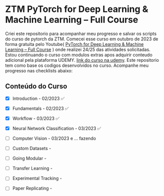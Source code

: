 # ZTM PyTorch for Deep Learning & Machine Learning – Full Course


Criei este repositorio para acompanhar meu progresso e salvar os scripts do curso de pytorch da ZTM. 
Comecei esse curso em outubro de 2023 de forma gratuita pelo Youtube( [PyTorch for Deep Learning & Machine Learning – Full Course](https://youtu.be/V_xro1bcAuA) ) onde realizei 24/25 das atividades solicitadas. Estou continuando o curso com modulos extras apos adquirir conteudo adicional pela plataforma UDEMY. [link do curso na udemy](https://www.udemy.com/course/pytorch-for-deep-learning/). Este repositorio tem como base os codigos desenvolvidos no curso. Acompanhe meu progresso nas checklists abaixo:

## Conteúdo do Curso

- [x] Introduction - 02/2023 ✅
- [x] Fundamentals - 02/2023 ✅
- [x] Workflow - 03/2023 ✅
- [x] Neural Network Classification - 03/2023 ✅
- [ ] Computer Vision - 03/2023 e ... fazendo
- [ ] Custom Datasets - 
- [ ] Going Modular - 
- [ ] Transfer Learning - 
- [ ] Experimental Tracking - 
- [ ] Paper Replicating -



